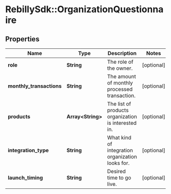 # RebillySdk::OrganizationQuestionnaire

## Properties
Name | Type | Description | Notes
------------ | ------------- | ------------- | -------------
**role** | **String** | The role of the owner. | [optional] 
**monthly_transactions** | **String** | The amount of monthly processed transaction. | [optional] 
**products** | **Array&lt;String&gt;** | The list of products organization is interested in. | [optional] 
**integration_type** | **String** | What kind of integration organization looks for. | [optional] 
**launch_timing** | **String** | Desired time to go live. | [optional] 

